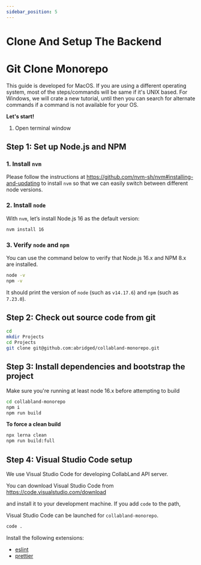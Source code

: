 ```yaml
---
sidebar_position: 5
---
```


# Clone And Setup The Backend

# Git Clone Monorepo

This guide is developed for MacOS. If you are using a different operating system, most of the steps/commands will be same if it's UNIX based. For Windows, we will crate a new tutorial, until then you can search for alternate commands if a command is not available for your OS.

**Let's start!**

1.  Open terminal window

## Step 1: Set up Node.js and NPM

### 1. Install `nvm`

Please follow the instructions at
https://github.com/nvm-sh/nvm#installing-and-updating to install `nvm` so
that we can easily switch between different node versions.

### 2. Install `node`

With `nvm`, let’s install Node.js 16 as the default version:

```bash
nvm install 16
```

### 3. Verify `node` and `npm`

You can use the command below to verify that Node.js 16.x and NPM 8.x are
installed.

```bash
node -v
npm -v
```

It should print the version of `node` (such as `v14.17.6`) and `npm` (such as `7.23.0`).

## Step 2: Check out source code from git

```bash
cd
mkdir Projects
cd Projects
git clone git@github.com:abridged/collabland-monorepo.git
```

## Step 3: Install dependencies and bootstrap the project

Make sure you're running at least node 16.x before attempting to build

```bash
cd collabland-monorepo
npm i
npm run build
```

**To force a clean build**

```bash
npx lerna clean
npm run build:full
```

## Step 4: Visual Studio Code setup

We use Visual Studio Code for developing CollabLand API server.

You can download Visual Studio Code from https://code.visualstudio.com/download

and install it to your development machine. If you add `code` to the path,

Visual Studio Code can be launched for `collabland-monorepo`.

```bash
code .
```

Install the following extensions:

- [eslint](https://marketplace.visualstudio.com/items?itemName=dbaeumer.vscode-eslint)
- [prettier](https://marketplace.visualstudio.com/items?itemName=esbenp.prettier-vscode)
